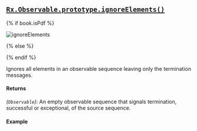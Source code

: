 ## [`Rx.Observable.prototype.ignoreElements()`](https://github.com/Reactive-Extensions/RxJS/blob/master/src/core/linq/observable/ignoreelements.js)

{% if book.isPdf %}

![ignoreElements](http://reactivex.io/documentation/operators/images/ignoreElements.png)

{% else %}



{% endif %}

Ignores all elements in an observable sequence leaving only the termination messages.

#### Returns
*(`Observable`)*: An empty observable sequence that signals termination, successful or exceptional, of the source sequence.    

#### Example

[](http://jsbin.com/dekug/1/embed?js,console)
